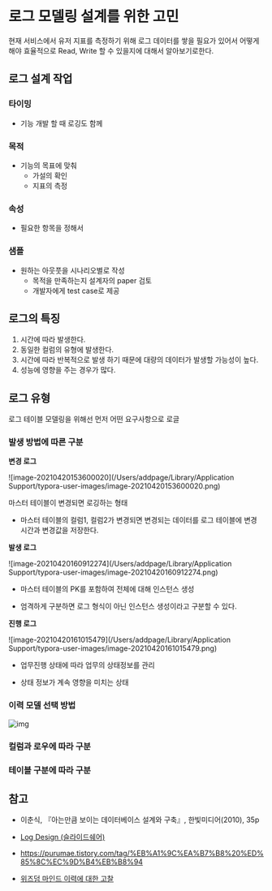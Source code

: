 # 로그 모델링 설계를 위한 고민

현재 서비스에서 유저 지표를 측정하기 위해 로그 데이터를 쌓을 필요가 있어서 어떻게해야 효율적으로 Read, Write 할 수 있을지에 대해서 알아보기로한다.



## 로그 설계 작업

### 타이밍

- 기능 개발 할 때 로깅도 함께

### 목적

- 기능의 목표에 맞춰
  - 가설의 확인
  - 지표의 측정

### 속성

- 필요한 항목을 정해서

### 샘플

- 원하는 아웃풋을 시나리오별로 작성
  - 목적을 만족하는지 설계자의 paper 검토
  - 개발자에게 test case로 제공



## 로그의 특징

1. 시간에 따라 발생한다.
2.  동일한 컬럼의 유형에 발생한다.
3. 시간에 따라 반복적으로 발생 하기 때문에 대량의 데이터가 발생할 가능성이 높다.
4.  성능에 영향을 주는 경우가 많다.



## 로그 유형

로그 테이블 모델링을 위해선 먼저 어떤 요구사항으로 로글

### 발생 방법에 따른 구분

**변경 로그**

![image-20210420153600020](/Users/addpage/Library/Application Support/typora-user-images/image-20210420153600020.png)

마스터 테이블이 변경되면 로깅하는 형태

- 마스터 테이블의 컬럼1, 컬럼2가 변경되면 변경되는 데이터를 로그 테이블에 변경 시간과 변경값을 저장한다.



**발생 로그**

![image-20210420160912274](/Users/addpage/Library/Application Support/typora-user-images/image-20210420160912274.png)

- 마스터 테이블의 PK를 포함하여 전체에 대해 인스턴스 생성

- 엄격하게 구분하면 로그 형식이 아닌 인스턴스 생성이라고 구분할 수 있다.



**진행 로그**

![image-20210420161015479](/Users/addpage/Library/Application Support/typora-user-images/image-20210420161015479.png)

- 업무진행 상태에 따라 업무의 상태정보를 관리

- 상태 정보가 계속 영향을 미치는 상태



### 이력 모델 선택 방법

![img](https://t1.daumcdn.net/cfile/tistory/1720C1384F4D968D1E)





### 컬럼과 로우에 따라 구분



### 테이블 구분에 따라 구분





## 참고

- 이춘식, 『아는만큼 보이는 데이터베이스 설계와 구축』, 한빛미디어(2010), 35p
- [Log Design (슬라이드쉐어)](https://www.slideshare.net/SooKyungChoi/log-design)

- https://purumae.tistory.com/tag/%EB%A1%9C%EA%B7%B8%20%ED%85%8C%EC%9D%B4%EB%B8%94
- [위즈덤 마인드 이력에 대한 고찰](https://dataprofessional.tistory.com/42?category=355354)

